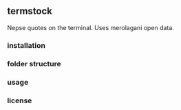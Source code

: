 ## termstock
Nepse quotes on the terminal. Uses merolagani open data.

### installation
### folder structure
### usage
### license
